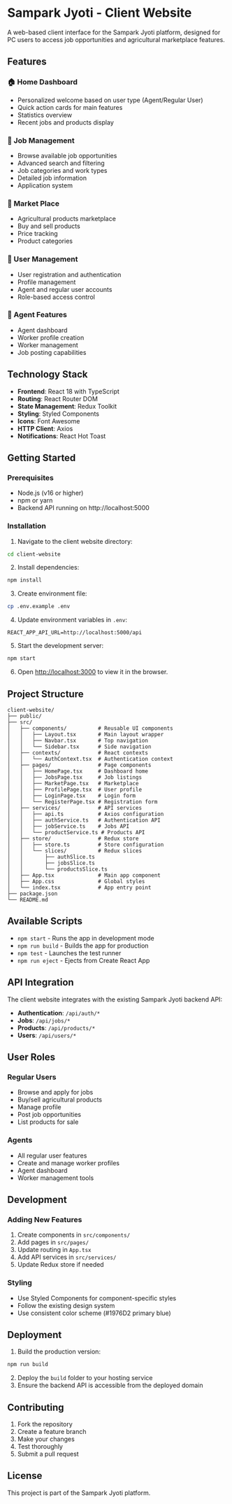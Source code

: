 # Sampark Jyoti - Client Website

A web-based client interface for the Sampark Jyoti platform, designed for PC users to access job opportunities and agricultural marketplace features.

## Features

### 🏠 Home Dashboard
- Personalized welcome based on user type (Agent/Regular User)
- Quick action cards for main features
- Statistics overview
- Recent jobs and products display

### 💼 Job Management
- Browse available job opportunities
- Advanced search and filtering
- Job categories and work types
- Detailed job information
- Application system

### 🛒 Market Place
- Agricultural products marketplace
- Buy and sell products
- Price tracking
- Product categories

### 👤 User Management
- User registration and authentication
- Profile management
- Agent and regular user accounts
- Role-based access control

### 🤝 Agent Features
- Agent dashboard
- Worker profile creation
- Worker management
- Job posting capabilities

## Technology Stack

- **Frontend**: React 18 with TypeScript
- **Routing**: React Router DOM
- **State Management**: Redux Toolkit
- **Styling**: Styled Components
- **Icons**: Font Awesome
- **HTTP Client**: Axios
- **Notifications**: React Hot Toast

## Getting Started

### Prerequisites
- Node.js (v16 or higher)
- npm or yarn
- Backend API running on http://localhost:5000

### Installation

1. Navigate to the client website directory:
```bash
cd client-website
```

2. Install dependencies:
```bash
npm install
```

3. Create environment file:
```bash
cp .env.example .env
```

4. Update environment variables in `.env`:
```
REACT_APP_API_URL=http://localhost:5000/api
```

5. Start the development server:
```bash
npm start
```

6. Open [http://localhost:3000](http://localhost:3000) to view it in the browser.

## Project Structure

```
client-website/
├── public/
├── src/
│   ├── components/          # Reusable UI components
│   │   ├── Layout.tsx       # Main layout wrapper
│   │   ├── Navbar.tsx       # Top navigation
│   │   └── Sidebar.tsx      # Side navigation
│   ├── contexts/            # React contexts
│   │   └── AuthContext.tsx  # Authentication context
│   ├── pages/               # Page components
│   │   ├── HomePage.tsx     # Dashboard home
│   │   ├── JobsPage.tsx     # Job listings
│   │   ├── MarketPage.tsx   # Marketplace
│   │   ├── ProfilePage.tsx  # User profile
│   │   ├── LoginPage.tsx    # Login form
│   │   └── RegisterPage.tsx # Registration form
│   ├── services/            # API services
│   │   ├── api.ts           # Axios configuration
│   │   ├── authService.ts   # Authentication API
│   │   ├── jobService.ts    # Jobs API
│   │   └── productService.ts # Products API
│   ├── store/               # Redux store
│   │   ├── store.ts         # Store configuration
│   │   └── slices/          # Redux slices
│   │       ├── authSlice.ts
│   │       ├── jobsSlice.ts
│   │       └── productsSlice.ts
│   ├── App.tsx              # Main app component
│   ├── App.css              # Global styles
│   └── index.tsx            # App entry point
├── package.json
└── README.md
```

## Available Scripts

- `npm start` - Runs the app in development mode
- `npm run build` - Builds the app for production
- `npm test` - Launches the test runner
- `npm run eject` - Ejects from Create React App

## API Integration

The client website integrates with the existing Sampark Jyoti backend API:

- **Authentication**: `/api/auth/*`
- **Jobs**: `/api/jobs/*`
- **Products**: `/api/products/*`
- **Users**: `/api/users/*`

## User Roles

### Regular Users
- Browse and apply for jobs
- Buy/sell agricultural products
- Manage profile
- Post job opportunities
- List products for sale

### Agents
- All regular user features
- Create and manage worker profiles
- Agent dashboard
- Worker management tools

## Development

### Adding New Features
1. Create components in `src/components/`
2. Add pages in `src/pages/`
3. Update routing in `App.tsx`
4. Add API services in `src/services/`
5. Update Redux store if needed

### Styling
- Use Styled Components for component-specific styles
- Follow the existing design system
- Use consistent color scheme (#1976D2 primary blue)

## Deployment

1. Build the production version:
```bash
npm run build
```

2. Deploy the `build` folder to your hosting service
3. Ensure the backend API is accessible from the deployed domain

## Contributing

1. Fork the repository
2. Create a feature branch
3. Make your changes
4. Test thoroughly
5. Submit a pull request

## License

This project is part of the Sampark Jyoti platform.